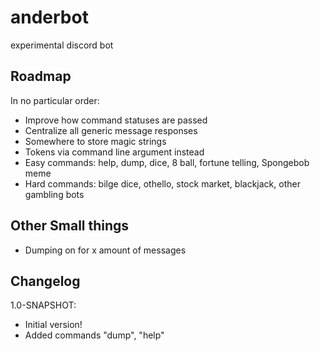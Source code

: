# anderbot
experimental discord bot

## Roadmap
In no particular order:
- Improve how command statuses are passed
- Centralize all generic message responses
- Somewhere to store magic strings
- Tokens via command line argument instead
- Easy commands: help, dump, dice, 8 ball, fortune telling, Spongebob meme
- Hard commands: bilge dice, othello, stock market, blackjack, other gambling bots

## Other Small things
- Dumping on for x amount of messages

## Changelog
1.0-SNAPSHOT:
 - Initial version!
 - Added commands "dump", "help"